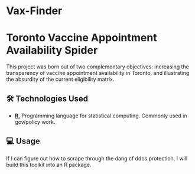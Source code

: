 # Vax-Finder

# Toronto Vaccine Appointment Availability Spider

This project was born out of two complementary objectives: increasing the transparency of vaccine appointment availability in Toronto, and illustrating the absurdity of the current eligibility matrix. 

## :hammer_and_wrench: Technologies Used

- [**R.**][r] Programming language for statistical computing. Commonly used in gov/policy work.

## :computer: Usage

If I can figure out how to scrape through the dang cf ddos protection, I will build this toolkit into an R package. 


<!-- Links -->
   [r]: https://www.r-project.org/about.html

